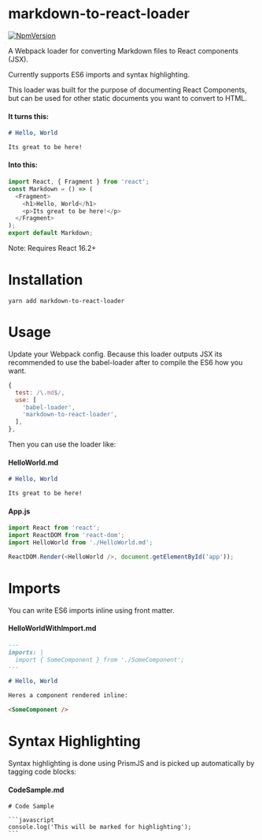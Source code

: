 # markdown-to-react-loader

[![NpmVersion](https://img.shields.io/npm/v/markdown-to-react-loader.svg)](https://www.npmjs.com/package/markdown-to-react-loader)

A Webpack loader for converting Markdown files to React components (JSX).

Currently supports ES6 imports and syntax highlighting.

This loader was built for the purpose of documenting React Components, but can be used for other static documents you want to convert to HTML. 

#### It turns this:

```markdown
# Hello, World

Its great to be here!
```

#### Into this:

```javascript
import React, { Fragment } from 'react';
const Markdown = () => (
  <Fragment>
    <h1>Hello, World</h1>
    <p>Its great to be here!</p>
  </Fragment>
);
export default Markdown;
```

Note: Requires React 16.2+

# Installation

```
yarn add markdown-to-react-loader
```

# Usage

Update your Webpack config. Because this loader outputs JSX its recommended to use the babel-loader after to compile the ES6 how you want.

```javascript
{
  test: /\.md$/,
  use: [
    'babel-loader',
    'markdown-to-react-loader',
  ],
},
```

Then you can use the loader like:

#### HelloWorld.md

```markdown
# Hello, World

Its great to be here!
```

#### App.js

```javascript
import React from 'react';
import ReactDOM from 'react-dom';
import HelloWorld from './HelloWorld.md';

ReactDOM.Render(<HelloWorld />, document.getElementById('app'));
```

# Imports

You can write ES6 imports inline using front matter.

#### HelloWorldWithImport.md

```markdown
---
imports: |
  import { SomeComponent } from './SomeComponent';
---

# Hello, World

Heres a component rendered inline:

<SomeComponent />

```

# Syntax Highlighting

Syntax highlighting is done using PrismJS and is picked up automatically by tagging code blocks:

#### CodeSample.md

	# Code Sample

	```javascript
	console.log('This will be marked for highlighting');
	```
